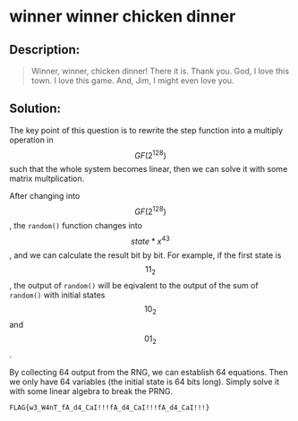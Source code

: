 # winner winner chicken dinner

## Description:

> Winner, winner, chicken dinner! There it is. Thank you. God, I love this town. I love this game. And, Jim, I might even love you.

## Solution:

The key point of this question is to rewrite the step function into a multiply operation in $$GF(2^{128})$$ such that the whole system becomes linear, then we can solve it with some matrix multplication.

After changing into $$GF(2^{128})$$, the `random()` function changes into $$state*x^{43}$$, and we can calculate the result bit by bit. For example, if the first state is $$11_2$$, the output of `random()` will be eqivalent to the output of the sum of `random()` with initial states $$10_2$$ and $$01_2$$.

By collecting 64 output from the RNG, we can establish 64 equations. Then we only have 64 variables (the initial state is 64 bits long). Simply solve it with some linear algebra to break the PRNG.

`FLAG{w3_W4nT_fA_d4_CaI!!!fA_d4_CaI!!!fA_d4_CaI!!!}`
